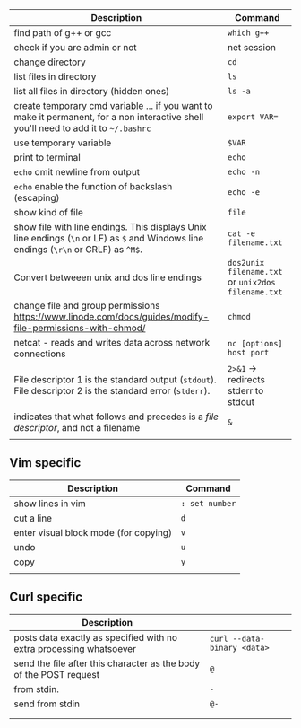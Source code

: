 | Description | Command |
| ---- | ---- |
| find path of g++ or gcc | `which g++` |
| check if you are admin or not | net session |
| change directory | `cd` |
| list files in directory | `ls` |
| list all files in directory (hidden ones) | `ls -a` |
| create temporary cmd variable ... if you want to make it permanent, for a non interactive shell you'll need to add it to `~/.bashrc` | `export VAR=` |
| use temporary variable | `$VAR` |
| print to terminal | `echo` |
| `echo` omit newline from output | `echo -n` |
| `echo` enable the function of backslash (escaping) | `echo -e` |
| show kind of file | `file` |
| show file with line endings. This displays Unix line endings (`\n` or LF) as `$` and Windows line endings (`\r\n` or CRLF) as `^M$`. | `cat -e filename.txt` |
| Convert betweeen unix and dos line endings | `dos2unix filename.txt` or `unix2dos filename.txt` |
| change file and group permissions https://www.linode.com/docs/guides/modify-file-permissions-with-chmod/ | `chmod` |
| netcat - reads and writes data across network connections | `nc [options] host port` |
| File descriptor 1 is the standard output (`stdout`).  <br>File descriptor 2 is the standard error (`stderr`). | `2>&1` -> redirects stderr to stdout |
| indicates that what follows and precedes is a _file descriptor_, and not a filename | `&` |
|  |  |
## Vim specific
| Description | Command |
| ---- | ---- |
| show lines in vim | `: set number` |
| cut a line | `d` |
| enter visual block mode (for copying) | `v` |
| undo | `u` |
| copy | `y` |
|  |  |

## Curl specific
| Description |  |
| ---- | ---- |
| posts data exactly as specified with no extra processing whatsoever  | `curl --data-binary <data>` |
| send the file after this character as the body of the POST request | `@` |
| from stdin. | `-` |
| send from stdin | `@-` |
|  |  |
|  |  |